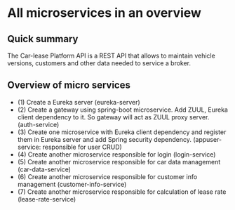 # All microservices in an overview #

## Quick summary ##

The Car-lease Platform API is a REST API that allows to maintain vehicle versions, customers and other data needed to
service a broker.

## Overview of micro services ##

* (1) Create a Eureka server (eureka-server)
* (2) Create a gateway using spring-boot microservice. Add ZUUL, Eureka client dependency to it. So gateway will act as ZUUL proxy server. (auth-service)
* (3) Create one microservice with Eureka client dependency and register them in Eureka server and add Spring security dependency. (appuser-service: responsible for user CRUD)
* (4) Create another microservice responsible for login (login-service)
* (5) Create another microservice responsible for car data management (car-data-service)
* (6) Create another microservice responsible for customer info management (customer-info-service)
* (7) Create another microservice responsible for calculation of lease rate (lease-rate-service)